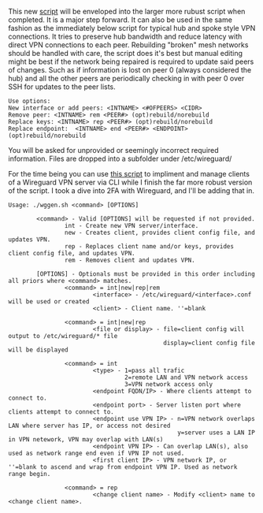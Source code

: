 This new [script](https://github.com/danvandermeir/GenerateWireguard/blob/main/wgmesh.sh) will be enveloped into the larger more rubust script when completed. It is a major step forward. It can also be used in the same fashion as the immediately below script for typical hub and spoke style VPN connections. It tries to preserve hub bandwidth and reduce latency with direct VPN connections to each peer. Rebuilding "broken" mesh networks should be handled with care, the script does it's best but manual editing might be best if the network being repaired is required to update said peers of changes. Such as if information is lost on peer 0 (always considered the hub) and all the other peers are periodically checking in with peer 0 over SSH for updates to the peer lists.
```
Use options:
New interface or add peers: <INTNAME> <#OFPEERS> <CIDR>
Remove peer: <INTNAME> rem <PEER#> (opt)rebuild/norebuild
Replace keys: <INTNAME> rep <PEER#> (opt)rebuild/norebuild
Replace endpoint:  <INTNAME> end <PEER#> <ENDPOINT> (opt)rebuild/norebuild
```
You will be asked for unprovided or seemingly incorrect required information. Files are dropped into a subfolder under /etc/wireguard/


For the time being you can use [this script](https://github.com/danvandermeir/GenerateWireguard/blob/main/wggen.sh) to impliment and manage clients of a Wireguard VPN server via CLI while I finish the far more robust version of the script. I took a dive into 2FA with Wireguard, and I'll be adding that in.
```
Usage: ./wggen.sh <command> [OPTIONS]

        <command> - Valid [OPTIONS] will be requested if not provided.
                int - Create new VPN server/interface.
                new - Creates client, provides client config file, and updates VPN.
                rep - Replaces client name and/or keys, provides client config file, and updates VPN.
                rem - Removes client and updates VPN.

        [OPTIONS] - Optionals must be provided in this order including all priors where <command> matches.
                <command> = int|new|rep|rem
                        <interface> - /etc/wireguard/<interface>.conf will be used or created
                        <client> - Client name. ''=blank

                <command> = int|new|rep
                        <file or display> - file=client config will output to /etc/wireguard/* file
                                            display=client config file will be displayed

                <command> = int
                        <type> - 1=pass all trafic
                                 2=remote LAN and VPN network access
                                 3=VPN network access only
                        <endpoint FQDN/IP> - Where clients attempt to connect to.
                        <endpoint port> - Server listen port where clients attempt to connect to.
                        <endpoint use VPN IP> - n=VPN network overlaps LAN where server has IP, or access not desired
                                                y=server uses a LAN IP in VPN netework, VPN may overlap with LAN(s)
                        <endpoint VPN IP> - Can overlap LAN(s), also used as network range end even if VPN IP not used.
                        <first client IP> - VPN network IP, or ''=blank to ascend and wrap from endpoint VPN IP. Used as network range begin.

                <command> = rep
                        <change client name> - Modify <client> name to <change client name>.
```

